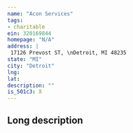 ```yaml
---
name: "Acon Services"
tags:
- charitable
ein: 320169844
homepage: "N/A"
address: |
 17126 Prevost ST, \nDetroit, MI 48235
state: "MI"
city: "Detroit"
lng: 
lat: 
description: ""
is_501c3: X
---
```


## Long description


